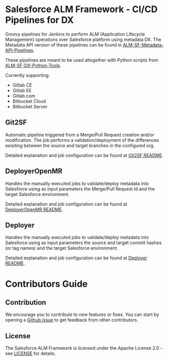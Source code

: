 # Salesforce ALM Framework - CI/CD Pipelines for DX

Groovy pipelines for Jenkins to perform ALM (Application Lifecycle Management) operations over Salesforce platform using metadata DX. The Metadata API version of these pipelines can be found in [ALM-SF-Metadata-API-Pipelines](https://github.com/Accenture/ALM-SF-Metadata-API-Pipelines).

These pipelines are meant to be used altogether with Python scripts from [ALM-SF-DX-Python-Tools](https://github.com/Accenture/ALM-SF-DX-Python-Tools).

Currently supporting:
- Gitlab CE
- Gitlab EE
- Gitlab.com
- Bitbucket Cloud 
- Bitbucket Server

## Git2SF

Automatic pipeline triggered from a Merge/Pull Request creation and/or modification. The job performs a validation/deployment of the differences exisiting between the source and target branches in the configured org. 

Detailed explanation and job configuration can be found at [Git2SF README](/docs/Git2SF_README.md).

## DeployerOpenMR

Handles the manually executed jobs to validate/deploy metadata into Salesforce using as input parameters the Merge/Pull Request Id and the target Salesforce environment.

Detailed explanation and job configuration can be found at [DeployerOpenMR README](/docs/DeployerOpenMR_README.md).

## Deployer

Handles the manually executed jobs to validate/deploy metadata into Salesforce using as input parameters the source and target commit hashes (or tag names) and the target Salesforce environment.

Detailed explanation and job configuration can be found at [Deployer README](/docs/Deployer_README.md).


# Contributors Guide

## Contribution

We encourage you to contribute to new features or fixes. You can start by opening a
[Github issue](https://github.com/Accenture/ALM-SF-DX-Pipelines/issues) to get feedback from other contributors.

## License

The Salesforce ALM Framework is licensed under the Apache License 2.0 - see [LICENSE](LICENSE) for details.
